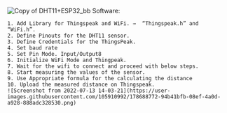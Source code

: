 ![Copy of DHT11+ESP32_bb](https://user-images.githubusercontent.com/105910992/178688359-ff752a97-e665-40c2-9f69-7fcc7ec14f48.jpg)
Software:

    1. Add Library for Thingspeak and WiFi. →  “Thingspeak.h” and “WiFi.h”.
    2. Define Pinouts for the DHT11 sensor. 
    3. Define Credentials for the ThingsPeak.
    4. Set baud rate 
    5. Set Pin Mode. Input/Output8
    6. Initialize WiFi Mode and Thingpeak.
    7. Wait for the wifi to connect and proceed with below steps. 
    8. Start measuring the values of the sensor.
    9. Use Appropriate formula for the calculating the distance 
    10. Upload the measured distance on Thingspeak.
    ![Screenshot from 2022-07-13 14-03-21](https://user-images.githubusercontent.com/105910992/178688772-94b41bfb-08ef-4a0d-a928-888adc328530.png)

